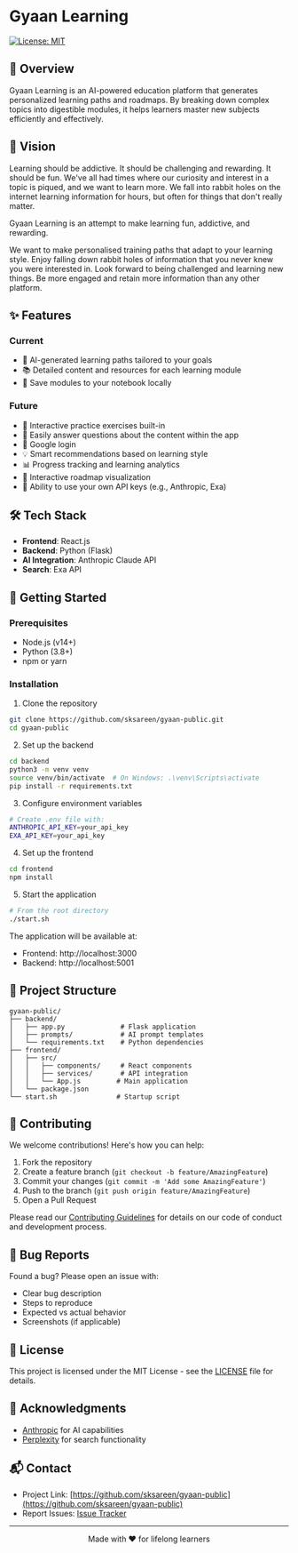# Gyaan Learning

[![License: MIT](https://img.shields.io/badge/License-MIT-yellow.svg)](https://opensource.org/licenses/MIT)

## 🎯 Overview

Gyaan Learning is an AI-powered education platform that generates personalized learning paths and roadmaps. By breaking down complex topics into digestible modules, it helps learners master new subjects efficiently and effectively.

## 🎯 Vision

Learning should be addictive. It should be challenging and rewarding. It should be fun. We've all had times where our curiosity and interest in a topic is piqued, and we want to learn more. We fall into rabbit holes on the internet learning information for hours, but often for things that don't really matter.

Gyaan Learning is an attempt to make learning fun, addictive, and rewarding.

We want to make personalised training paths that adapt to your learning style. Enjoy falling down rabbit holes of information that you never knew you were interested in. Look forward to being challenged and learning new things. Be more engaged and retain more information than any other platform.

## ✨ Features

### Current
- 🤖 AI-generated learning paths tailored to your goals
- 📚 Detailed content and resources for each learning module
- 📝 Save modules to your notebook locally

### Future
- 🧠 Interactive practice exercises built-in
- 📝 Easily answer questions about the content within the app
- 🔑 Google login
- 💡 Smart recommendations based on learning style
- 📊 Progress tracking and learning analytics
- 🎯 Interactive roadmap visualization
- 🔑 Ability to use your own API keys (e.g., Anthropic, Exa)

## 🛠️ Tech Stack

- **Frontend**: React.js
- **Backend**: Python (Flask)
- **AI Integration**: Anthropic Claude API
- **Search**: Exa API

## 🚀 Getting Started

### Prerequisites

- Node.js (v14+)
- Python (3.8+)
- npm or yarn

### Installation

1. Clone the repository
```bash
git clone https://github.com/sksareen/gyaan-public.git
cd gyaan-public
```

2. Set up the backend
```bash
cd backend
python3 -m venv venv
source venv/bin/activate  # On Windows: .\venv\Scripts\activate
pip install -r requirements.txt
```

3. Configure environment variables
```bash
# Create .env file with:
ANTHROPIC_API_KEY=your_api_key
EXA_API_KEY=your_api_key
```

4. Set up the frontend
```bash
cd frontend
npm install
```

5. Start the application
```bash
# From the root directory
./start.sh
```

The application will be available at:
- Frontend: http://localhost:3000
- Backend: http://localhost:5001

## 📁 Project Structure

```
gyaan-public/
├── backend/
│   ├── app.py              # Flask application
│   ├── prompts/            # AI prompt templates
│   └── requirements.txt    # Python dependencies
├── frontend/
│   ├── src/
│   │   ├── components/     # React components
│   │   ├── services/       # API integration
│   │   └── App.js         # Main application
│   └── package.json
└── start.sh               # Startup script
```

## 🤝 Contributing

We welcome contributions! Here's how you can help:

1. Fork the repository
2. Create a feature branch (`git checkout -b feature/AmazingFeature`)
3. Commit your changes (`git commit -m 'Add some AmazingFeature'`)
4. Push to the branch (`git push origin feature/AmazingFeature`)
5. Open a Pull Request

Please read our [Contributing Guidelines](CONTRIBUTING.md) for details on our code of conduct and development process.

## 🐛 Bug Reports

Found a bug? Please open an issue with:
- Clear bug description
- Steps to reproduce
- Expected vs actual behavior
- Screenshots (if applicable)

## 📝 License

This project is licensed under the MIT License - see the [LICENSE](LICENSE) file for details.

## 🙏 Acknowledgments

- [Anthropic](https://www.anthropic.com/) for AI capabilities
- [Perplexity](https://www.perplexity.ai/) for search functionality

## 📬 Contact

- Project Link: [https://github.com/sksareen/gyaan-public](https://github.com/sksareen/gyaan-public)
- Report Issues: [Issue Tracker](https://github.com/sksareen/gyaan-public/issues)

---

<p align="center">Made with ❤️ for lifelong learners</p>
